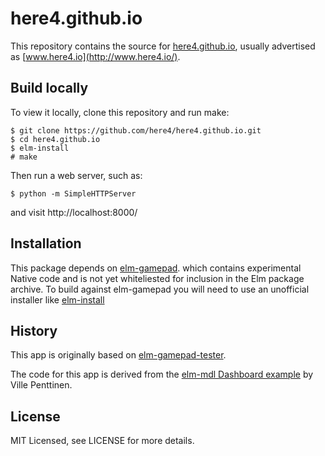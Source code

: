# here4.github.io

This repository contains the source for
[here4.github.io](http://here4.github.io/),
usually advertised as
[www.here4.io](http://www.here4.io/).

## Build locally

To view it locally, clone this repository and run make:

```
$ git clone https://github.com/here4/here4.github.io.git
$ cd here4.github.io
$ elm-install
# make
```

Then run a web server, such as:

```
$ python -m SimpleHTTPServer
```

and visit http://localhost:8000/

## Installation

This package depends on
[elm-gamepad](https://github.com/kfish/elm-gamepad).
which contains experimental Native code
and is not yet whiteliested for inclusion in the Elm package archive.
To build against elm-gamepad you will need to use an unofficial installer like
[elm-install](https://github.com/gdotdesign/elm-github-install)


## History

This app is originally based on
[elm-gamepad-tester](https://github.com/kfish/elm-gamepad-tester).

The code for this app is derived from the
[elm-mdl Dashboard example](https://github.com/vipentti/elm-mdl-dashboard)
by Ville Penttinen.

## License

MIT Licensed, see LICENSE for more details.
